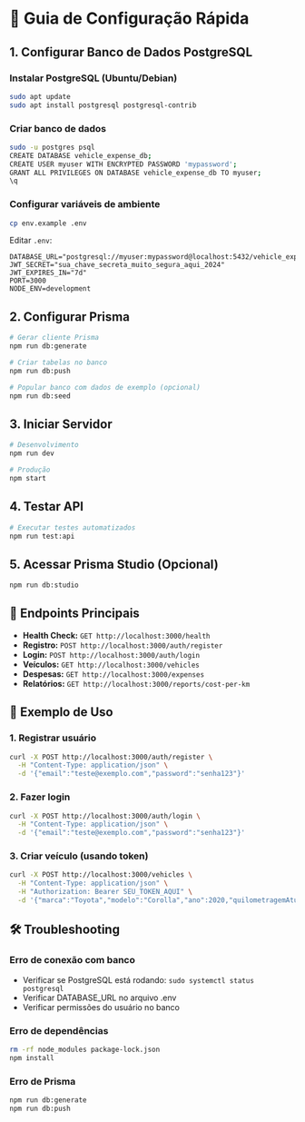 # 🚀 Guia de Configuração Rápida

## 1. Configurar Banco de Dados PostgreSQL

### Instalar PostgreSQL (Ubuntu/Debian)

```bash
sudo apt update
sudo apt install postgresql postgresql-contrib
```

### Criar banco de dados

```bash
sudo -u postgres psql
CREATE DATABASE vehicle_expense_db;
CREATE USER myuser WITH ENCRYPTED PASSWORD 'mypassword';
GRANT ALL PRIVILEGES ON DATABASE vehicle_expense_db TO myuser;
\q
```

### Configurar variáveis de ambiente

```bash
cp env.example .env
```

Editar `.env`:

```env
DATABASE_URL="postgresql://myuser:mypassword@localhost:5432/vehicle_expense_db"
JWT_SECRET="sua_chave_secreta_muito_segura_aqui_2024"
JWT_EXPIRES_IN="7d"
PORT=3000
NODE_ENV=development
```

## 2. Configurar Prisma

```bash
# Gerar cliente Prisma
npm run db:generate

# Criar tabelas no banco
npm run db:push

# Popular banco com dados de exemplo (opcional)
npm run db:seed
```

## 3. Iniciar Servidor

```bash
# Desenvolvimento
npm run dev

# Produção
npm start
```

## 4. Testar API

```bash
# Executar testes automatizados
npm run test:api
```

## 5. Acessar Prisma Studio (Opcional)

```bash
npm run db:studio
```

## 🔗 Endpoints Principais

- **Health Check:** `GET http://localhost:3000/health`
- **Registro:** `POST http://localhost:3000/auth/register`
- **Login:** `POST http://localhost:3000/auth/login`
- **Veículos:** `GET http://localhost:3000/vehicles`
- **Despesas:** `GET http://localhost:3000/expenses`
- **Relatórios:** `GET http://localhost:3000/reports/cost-per-km`

## 📝 Exemplo de Uso

### 1. Registrar usuário

```bash
curl -X POST http://localhost:3000/auth/register \
  -H "Content-Type: application/json" \
  -d '{"email":"teste@exemplo.com","password":"senha123"}'
```

### 2. Fazer login

```bash
curl -X POST http://localhost:3000/auth/login \
  -H "Content-Type: application/json" \
  -d '{"email":"teste@exemplo.com","password":"senha123"}'
```

### 3. Criar veículo (usando token)

```bash
curl -X POST http://localhost:3000/vehicles \
  -H "Content-Type: application/json" \
  -H "Authorization: Bearer SEU_TOKEN_AQUI" \
  -d '{"marca":"Toyota","modelo":"Corolla","ano":2020,"quilometragemAtual":50000,"tipoCombustivel":"flex"}'
```

## 🛠️ Troubleshooting

### Erro de conexão com banco

- Verificar se PostgreSQL está rodando: `sudo systemctl status postgresql`
- Verificar DATABASE_URL no arquivo .env
- Verificar permissões do usuário no banco

### Erro de dependências

```bash
rm -rf node_modules package-lock.json
npm install
```

### Erro de Prisma

```bash
npm run db:generate
npm run db:push
```
